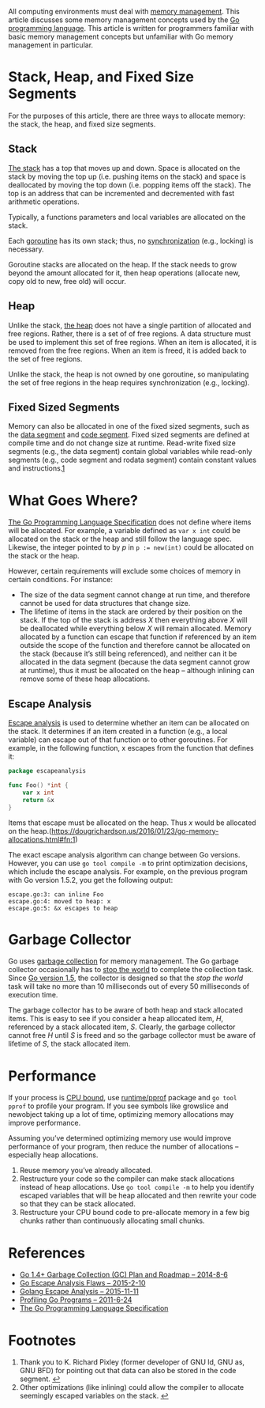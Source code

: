 All computing environments must deal with [memory management](https://en.wikipedia.org/wiki/Memory_management). This article discusses some memory management concepts used by the [Go programming language](https://golang.org/). This article is written for programmers familiar with basic memory management concepts but unfamiliar with Go memory management in particular.

# Stack, Heap, and Fixed Size Segments

For the purposes of this article, there are three ways to allocate memory: the stack, the heap, and fixed size segments.

## Stack

[The stack](https://en.wikipedia.org/wiki/Stack-based_memory_allocation) has a top that moves up and down. Space is allocated on the stack by moving the top up (i.e. pushing items on the stack) and space is deallocated by moving the top down (i.e. popping items off the stack). The top is an address that can be incremented and decremented with fast arithmetic operations.

Typically, a functions parameters and local variables are allocated on the stack.

Each [goroutine](https://golang.org/doc/effective_go.html#goroutines) has its own stack; thus, no [synchronization](<https://en.wikipedia.org/wiki/Synchronization_(computer_science)>) (e.g., locking) is necessary.

Goroutine stacks are allocated on the heap. If the stack needs to grow beyond the amount allocated for it, then heap operations (allocate new, copy old to new, free old) will occur.

## Heap

Unlike the stack, [the heap](https://en.wikipedia.org/wiki/Memory_management#DYNAMIC) does not have a single partition of allocated and free regions. Rather, there is a set of of free regions. A data structure must be used to implement this set of free regions. When an item is allocated, it is removed from the free regions. When an item is freed, it is added back to the set of free regions.

Unlike the stack, the heap is not owned by one goroutine, so manipulating the set of free regions in the heap requires synchronization (e.g., locking).

## Fixed Sized Segments

Memory can also be allocated in one of the fixed sized segments, such as the [data segment](https://en.wikipedia.org/wiki/Data_segment) and [code segment](https://en.wikipedia.org/wiki/Code_segment). Fixed sized segments are defined at compile time and do not change size at runtime. Read-write fixed size segments (e.g., the data segment) contain global variables while read-only segments (e.g., code segment and rodata segment) contain constant values and instructions.[1](https://dougrichardson.us/2016/01/23/go-memory-allocations.html#fn:2)

# What Goes Where?

[The Go Programming Language Specification](https://golang.org/ref/spec) does not define where items will be allocated. For example, a variable defined as `var x int` could be allocated on the stack or the heap and still follow the language spec. Likewise, the integer pointed to by _p_ in `p := new(int)` could be allocated on the stack or the heap.

However, certain requirements will exclude some choices of memory in certain conditions. For instance:

- The size of the data segment cannot change at run time, and therefore cannot be used for data structures that change size.
- The lifetime of items in the stack are ordered by their position on the stack. If the top of the stack is address _X_ then everything above _X_ will be deallocated while everything below _X_ will remain allocated. Memory allocated by a function can escape that function if referenced by an item outside the scope of the function and therefore cannot be allocated on the stack (because it’s still being referenced), and neither can it be allocated in the data segment (because the data segment cannot grow at runtime), thus it must be allocated on the heap – although inlining can remove some of these heap allocations.

## Escape Analysis

[Escape analysis](https://en.wikipedia.org/wiki/Escape_analysis) is used to determine whether an item can be allocated on the stack. It determines if an item created in a function (e.g., a local variable) can escape out of that function or to other goroutines. For example, in the following function, x escapes from the function that defines it:

```go
package escapeanalysis

func Foo() *int {
    var x int
    return &x
}
```

Items that escape must be allocated on the heap. Thus _x_ would be allocated on the heap.(https://dougrichardson.us/2016/01/23/go-memory-allocations.html#fn:1)

The exact escape analysis algorithm can change between Go versions. However, you can use `go tool compile -m` to print optimization decisions, which include the escape analysis. For example, on the previous program with Go version 1.5.2, you get the following output:

```
escape.go:3: can inline Foo
escape.go:4: moved to heap: x
escape.go:5: &x escapes to heap
```

# Garbage Collector

Go uses [garbage collection](<https://en.wikipedia.org/wiki/Garbage_collection_(computer_science)>) for memory management. The Go garbage collector occasionally has to [stop the world](https://en.wikipedia.org/wiki/Tracing_garbage_collection#Stop-the-world_vs._incremental_vs._concurrent) to complete the collection task. Since [Go version 1.5](https://golang.org/doc/go1.5#gc), the collector is designed so that the _stop the world_ task will take no more than 10 milliseconds out of every 50 milliseconds of execution time.

The garbage collector has to be aware of both heap and stack allocated items. This is easy to see if you consider a heap allocated item, _H_, referenced by a stack allocated item, _S_. Clearly, the garbage collector cannot free _H_ until _S_ is freed and so the garbage collector must be aware of lifetime of _S_, the stack allocated item.

# Performance

If your process is [CPU bound](https://en.wikipedia.org/wiki/CPU-bound), use [runtime/pprof](https://golang.org/pkg/runtime/pprof/) package and `go tool pprof` to profile your program. If you see symbols like growslice and newobject taking up a lot of time, optimizing memory allocations may improve performance.

Assuming you’ve determined optimizing memory use would improve performance of your program, then reduce the number of allocations – especially heap allocations.

1. Reuse memory you’ve already allocated.
2. Restructure your code so the compiler can make stack allocations instead of heap allocations. Use `go tool compile -m` to help you identify escaped variables that will be heap allocated and then rewrite your code so that they can be stack allocated.
3. Restructure your CPU bound code to pre-allocate memory in a few big chunks rather than continuously allocating small chunks.

# References

- [Go 1.4+ Garbage Collection (GC) Plan and Roadmap – 2014-8-6](https://docs.google.com/document/d/16Y4IsnNRCN43Mx0NZc5YXZLovrHvvLhK_h0KN8woTO4/edit)
- [Go Escape Analysis Flaws – 2015-2-10](https://docs.google.com/document/d/1CxgUBPlx9iJzkz9JWkb6tIpTe5q32QDmz8l0BouG0Cw/preview)
- [Golang Escape Analysis – 2015-11-11](https://web.archive.org/web/20170930011137/http://blog.rocana.com/golang-escape-analysis)
- [Profiling Go Programs – 2011-6-24](https://blog.golang.org/profiling-go-programs)
- [The Go Programming Language Specification](https://golang.org/ref/spec)

# Footnotes

1. Thank you to K. Richard Pixley (former developer of GNU ld, GNU as, GNU BFD) for pointing out that data can also be stored in the code segment. [↩](https://dougrichardson.us/2016/01/23/go-memory-allocations.html#fnref:2)
2. Other optimizations (like inlining) could allow the compiler to allocate seemingly escaped variables on the stack. [↩](https://dougrichardson.us/2016/01/23/go-memory-allocations.html#fnref:1)
